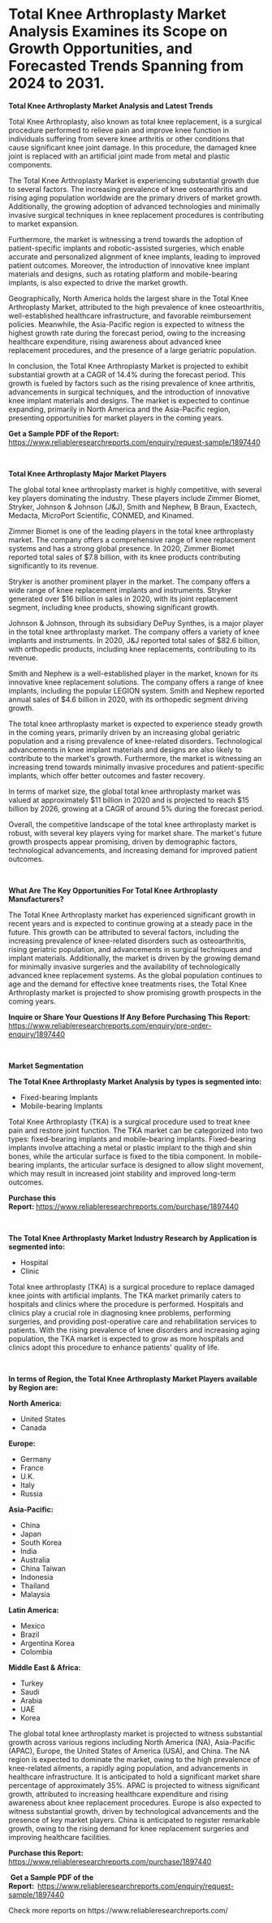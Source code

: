 <p><h1>Total Knee Arthroplasty Market Analysis Examines its Scope on Growth Opportunities, and Forecasted Trends Spanning from 2024 to 2031.</h1></p><p><strong>Total Knee Arthroplasty Market Analysis and Latest Trends</strong></p>
<p><p>Total Knee Arthroplasty, also known as total knee replacement, is a surgical procedure performed to relieve pain and improve knee function in individuals suffering from severe knee arthritis or other conditions that cause significant knee joint damage. In this procedure, the damaged knee joint is replaced with an artificial joint made from metal and plastic components.</p><p>The Total Knee Arthroplasty Market is experiencing substantial growth due to several factors. The increasing prevalence of knee osteoarthritis and rising aging population worldwide are the primary drivers of market growth. Additionally, the growing adoption of advanced technologies and minimally invasive surgical techniques in knee replacement procedures is contributing to market expansion.</p><p>Furthermore, the market is witnessing a trend towards the adoption of patient-specific implants and robotic-assisted surgeries, which enable accurate and personalized alignment of knee implants, leading to improved patient outcomes. Moreover, the introduction of innovative knee implant materials and designs, such as rotating platform and mobile-bearing implants, is also expected to drive the market growth.</p><p>Geographically, North America holds the largest share in the Total Knee Arthroplasty Market, attributed to the high prevalence of knee osteoarthritis, well-established healthcare infrastructure, and favorable reimbursement policies. Meanwhile, the Asia-Pacific region is expected to witness the highest growth rate during the forecast period, owing to the increasing healthcare expenditure, rising awareness about advanced knee replacement procedures, and the presence of a large geriatric population.</p><p>In conclusion, the Total Knee Arthroplasty Market is projected to exhibit substantial growth at a CAGR of 14.4% during the forecast period. This growth is fueled by factors such as the rising prevalence of knee arthritis, advancements in surgical techniques, and the introduction of innovative knee implant materials and designs. The market is expected to continue expanding, primarily in North America and the Asia-Pacific region, presenting opportunities for market players in the coming years.</p></p>
<p><strong>Get a Sample PDF of the Report:&nbsp;</strong> <a href="https://www.reliableresearchreports.com/enquiry/request-sample/1897440">https://www.reliableresearchreports.com/enquiry/request-sample/1897440</a></p>
<p>&nbsp;</p>
<p><strong>Total Knee Arthroplasty Major Market Players</strong></p>
<p><p>The global total knee arthroplasty market is highly competitive, with several key players dominating the industry. These players include Zimmer Biomet, Stryker, Johnson & Johnson (J&J), Smith and Nephew, B Braun, Exactech, Medacta, MicroPort Scientific, CONMED, and Kinamed.</p><p>Zimmer Biomet is one of the leading players in the total knee arthroplasty market. The company offers a comprehensive range of knee replacement systems and has a strong global presence. In 2020, Zimmer Biomet reported total sales of $7.8 billion, with its knee products contributing significantly to its revenue.</p><p>Stryker is another prominent player in the market. The company offers a wide range of knee replacement implants and instruments. Stryker generated over $16 billion in sales in 2020, with its joint replacement segment, including knee products, showing significant growth.</p><p>Johnson & Johnson, through its subsidiary DePuy Synthes, is a major player in the total knee arthroplasty market. The company offers a variety of knee implants and instruments. In 2020, J&J reported total sales of $82.6 billion, with orthopedic products, including knee replacements, contributing to its revenue.</p><p>Smith and Nephew is a well-established player in the market, known for its innovative knee replacement solutions. The company offers a range of knee implants, including the popular LEGION system. Smith and Nephew reported annual sales of $4.6 billion in 2020, with its orthopedic segment driving growth.</p><p>The total knee arthroplasty market is expected to experience steady growth in the coming years, primarily driven by an increasing global geriatric population and a rising prevalence of knee-related disorders. Technological advancements in knee implant materials and designs are also likely to contribute to the market's growth. Furthermore, the market is witnessing an increasing trend towards minimally invasive procedures and patient-specific implants, which offer better outcomes and faster recovery.</p><p>In terms of market size, the global total knee arthroplasty market was valued at approximately $11 billion in 2020 and is projected to reach $15 billion by 2026, growing at a CAGR of around 5% during the forecast period.</p><p>Overall, the competitive landscape of the total knee arthroplasty market is robust, with several key players vying for market share. The market's future growth prospects appear promising, driven by demographic factors, technological advancements, and increasing demand for improved patient outcomes.</p></p>
<p>&nbsp;</p>
<p><strong>What Are The Key Opportunities For Total Knee Arthroplasty Manufacturers?</strong></p>
<p><p>The Total Knee Arthroplasty market has experienced significant growth in recent years and is expected to continue growing at a steady pace in the future. This growth can be attributed to several factors, including the increasing prevalence of knee-related disorders such as osteoarthritis, rising geriatric population, and advancements in surgical techniques and implant materials. Additionally, the market is driven by the growing demand for minimally invasive surgeries and the availability of technologically advanced knee replacement systems. As the global population continues to age and the demand for effective knee treatments rises, the Total Knee Arthroplasty market is projected to show promising growth prospects in the coming years.</p></p>
<p><strong>Inquire or Share Your Questions If Any Before Purchasing This Report:</strong> <a href="https://www.reliableresearchreports.com/enquiry/pre-order-enquiry/1897440">https://www.reliableresearchreports.com/enquiry/pre-order-enquiry/1897440</a></p>
<p>&nbsp;</p>
<p><strong>Market Segmentation</strong></p>
<p><strong>The Total Knee Arthroplasty Market Analysis by types is segmented into:</strong></p>
<p><ul><li>Fixed-bearing Implants</li><li>Mobile-bearing Implants</li></ul></p>
<p><p>Total Knee Arthroplasty (TKA) is a surgical procedure used to treat knee pain and restore joint function. The TKA market can be categorized into two types: fixed-bearing implants and mobile-bearing implants. Fixed-bearing implants involve attaching a metal or plastic implant to the thigh and shin bones, while the articular surface is fixed to the tibia component. In mobile-bearing implants, the articular surface is designed to allow slight movement, which may result in increased joint stability and improved long-term outcomes.</p></p>
<p><strong>Purchase this Report:&nbsp;</strong><a href="https://www.reliableresearchreports.com/purchase/1897440">https://www.reliableresearchreports.com/purchase/1897440</a></p>
<p>&nbsp;</p>
<p><strong>The Total Knee Arthroplasty Market Industry Research by Application is segmented into:</strong></p>
<p><ul><li>Hospital</li><li>Clinic</li></ul></p>
<p><p>Total knee arthroplasty (TKA) is a surgical procedure to replace damaged knee joints with artificial implants. The TKA market primarily caters to hospitals and clinics where the procedure is performed. Hospitals and clinics play a crucial role in diagnosing knee problems, performing surgeries, and providing post-operative care and rehabilitation services to patients. With the rising prevalence of knee disorders and increasing aging population, the TKA market is expected to grow as more hospitals and clinics adopt this procedure to enhance patients' quality of life.</p></p>
<p>&nbsp;</p>
<p><strong>In terms of Region, the Total Knee Arthroplasty Market Players available by Region are:</strong></p>
<p>
    <p> <strong> North America: </strong>
        <ul>
            <li>United States</li>
            <li>Canada</li>
        </ul>
        </p> 
    <p> <strong> Europe: </strong>
        <ul>
            <li>Germany</li>
            <li>France</li>
            <li>U.K.</li>
            <li>Italy</li>
            <li>Russia</li>
        </ul>
        </p> 
    <p> <strong> Asia-Pacific: </strong>
        <ul>
            <li>China</li>
            <li>Japan</li>
            <li>South Korea</li>
            <li>India</li>
            <li>Australia</li>
            <li>China Taiwan</li>
            <li>Indonesia</li>
            <li>Thailand</li>
            <li>Malaysia</li>
        </ul>
        </p> 
    <p> <strong> Latin America: </strong>
        <ul>
            <li>Mexico</li>
            <li>Brazil</li>
            <li>Argentina Korea</li>
            <li>Colombia</li>
        </ul>
        </p> 
    <p> <strong> Middle East & Africa: </strong>
        <ul>
            <li>Turkey</li>
            <li>Saudi</li>
            <li>Arabia</li>
            <li>UAE</li>
            <li>Korea</li>
        </ul>
    </p>
    </p>
<p><p>The global total knee arthroplasty market is projected to witness substantial growth across various regions including North America (NA), Asia-Pacific (APAC), Europe, the United States of America (USA), and China. The NA region is expected to dominate the market, owing to the high prevalence of knee-related ailments, a rapidly aging population, and advancements in healthcare infrastructure. It is anticipated to hold a significant market share percentage of approximately 35%. APAC is projected to witness significant growth, attributed to increasing healthcare expenditure and rising awareness about knee replacement procedures. Europe is also expected to witness substantial growth, driven by technological advancements and the presence of key market players. China is anticipated to register remarkable growth, owing to the rising demand for knee replacement surgeries and improving healthcare facilities.</p></p>
<p><strong>Purchase this Report: </strong><a href="https://www.reliableresearchreports.com/purchase/1897440">https://www.reliableresearchreports.com/purchase/1897440</a></p>
<p>&nbsp;<strong>Get a Sample PDF of the Report:&nbsp;&nbsp;</strong><a href="https://www.reliableresearchreports.com/enquiry/request-sample/1897440">https://www.reliableresearchreports.com/enquiry/request-sample/1897440</a></p>
<p><strong></strong></p>
<p>Check more reports on https://www.reliableresearchreports.com/</p>